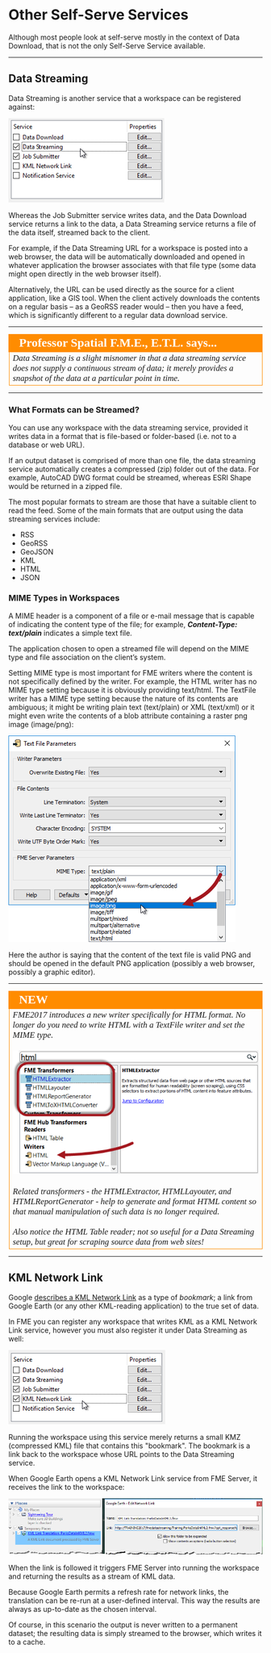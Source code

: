 # Other Self-Serve Services #

Although most people look at self-serve mostly in the context of Data Download, that is not the only Self-Serve Service available.

---

## Data Streaming ##

Data Streaming is another service that a workspace can be registered against:

![](./Images/Img3.011.DataStreamingRegistration.png)

Whereas the Job Submitter service writes data, and the Data Download service returns a link to the data, a Data Streaming service returns a file of the data itself, streamed back to the client.

For example, if the Data Streaming URL for a workspace is posted into a web browser, the data will be automatically downloaded and opened in whatever application the browser associates with that file type (some data might open directly in the web browser itself).

Alternatively, the URL can be used directly as the source for a client application, like a GIS tool. When the client actively downloads the contents on a regular basis – as a GeoRSS reader would – then you have a feed, which is significantly different to a regular data download service.

---

<!--Person X Says Section-->

<table style="border-spacing: 0px">
<tr>
<td style="vertical-align:middle;background-color:darkorange;border: 2px solid darkorange">
<i class="fa fa-quote-left fa-lg fa-pull-left fa-fw" style="color:white;padding-right: 12px;vertical-align:text-top"></i>
<span style="color:white;font-size:x-large;font-weight: bold;font-family:serif">Professor Spatial F.M.E., E.T.L. says...</span>
</td>
</tr>

<tr>
<td style="border: 1px solid darkorange">
<span style="font-family:serif; font-style:italic; font-size:larger">
Data Streaming is a slight misnomer in that a data streaming service does not supply a continuous stream of data; it merely provides a snapshot of the data at a particular point in time.
</span>
</td>
</tr>
</table>

---

### What Formats can be Streamed? ###

You can use any workspace with the data streaming service, provided it writes data in a format that is file-based or folder-based (i.e. not to a database or web URL).

If an output dataset is comprised of more than one file, the data streaming service automatically creates a compressed (zip) folder out of the data. For example, AutoCAD DWG format could be streamed, whereas ESRI Shape would be returned in a zipped file.

The most popular formats to stream are those that have a suitable client to read the feed. Some of the main formats that are output using the data streaming services include:

- RSS
- GeoRSS
- GeoJSON
- KML
- HTML
- JSON


### MIME Types in Workspaces ###

A MIME header is a component of a file or e-mail message that is capable of indicating the content type of the file; for example, ***Content-Type: text/plain*** indicates a simple text file.

The application chosen to open a streamed file will depend on the MIME type and file association on the client’s system. 

Setting MIME type is most important for FME writers where the content is not specifically defined by the writer. For example, the HTML writer has no MIME type setting because it is obviously providing text/html. The TextFile writer has a MIME type setting because the nature of its contents are ambiguous; it might be writing plain text (text/plain) or XML (text/xml) or it might even write the contents of a blob attribute containing a raster png image (image/png):


![](./Images/Img3.012.TextFileMimeType.png)

Here the author is saying that the content of the text file is valid PNG and should be opened in the default PNG application (possibly a web browser, possibly a graphic editor).

---

<!--New Section--> 

<table style="border-spacing: 0px">
<tr>
<td style="vertical-align:middle;background-color:darkorange;border: 2px solid darkorange">
<i class="fa fa-bolt fa-lg fa-pull-left fa-fw" style="color:white;padding-right: 12px;vertical-align:text-top"></i>
<span style="color:white;font-size:x-large;font-weight: bold;font-family:serif">NEW</span>
</td>
</tr>

<tr>
<td style="border: 1px solid darkorange">
<span style="font-family:serif; font-style:italic; font-size:larger">
FME2017 introduces a new writer specifically for HTML format. No longer do you need to write HTML with a TextFile writer and set the MIME type.
<br><br><img src="./Images/Img3.013.HTMLRWTransformers.png">
<br><br>Related transformers - the HTMLExtractor, HTMLLayouter, and HTMLReportGenerator - help to generate and format HTML content so that manual manipulation of such data is no longer required. 
<br><br>Also notice the HTML Table reader; not so useful for a Data Streaming setup, but great for scraping source data from web sites! 
</span>
</td>
</tr>
</table>

---

## KML Network Link ##

Google [describes a KML Network Link](https://www.google.ca/earth/outreach/tutorials/network_link.html) as a type of *bookmark*; a link from Google Earth (or any other KML-reading application) to the true set of data. 

In FME you can register any workspace that writes KML as a KML Network Link service, however you must also register it under Data Streaming as well:

![](./Images/Img3.014.KMLLinkRegistration.png)

Running the workspace using this service merely returns a small KMZ (compressed KML) file that contains this "bookmark". The bookmark is a link back to the workspace whose URL points to the Data Streaming service.

When Google Earth opens a KML Network Link service from FME Server, it receives the link to the workspace:

![](./Images/Img3.015.KMLLinkInGE.png)

When the link is followed it triggers FME Server into running the workspace and returning the results as a stream of KML data.

Because Google Earth permits a refresh rate for network links, the translation can be re-run at a user-defined interval. This way the results are always as up-to-date as the chosen interval.

Of course, in this scenario the output is never written to a permanent dataset; the resulting data is simply streamed to the browser, which writes it to a cache.

